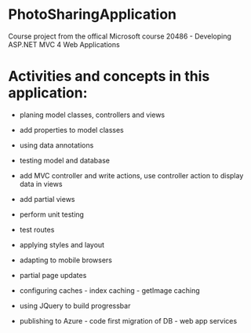 # PhotoSharingApplication
Course project from the offical Microsoft course 20486 - Developing ASP.NET MVC 4 Web Applications

# Activities and concepts in this application:
- planing model classes, controllers and views
- add properties to model classes
- using data annotations
- testing model and database
- add MVC controller and write actions, use controller action to display data in views
- add partial views
- perform unit testing 
- test routes
- applying styles and layout
- adapting to mobile browsers
- partial page updates
- configuring caches 	- index caching
						- getImage caching

- using JQuery to build progressbar

- publishing to Azure 	- code first migration of DB - web app services

